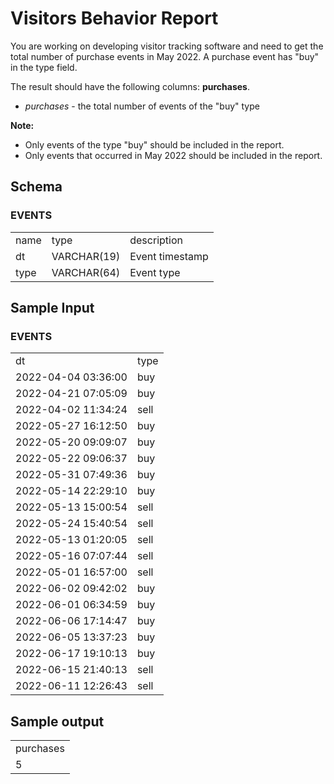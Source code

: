 # Visitors Behavior Report

You are working on developing visitor tracking software and need to get the total number of purchase events in May 2022. A purchase event has "buy" in the type field.

 

The result should have the following columns: **purchases**.

- *purchases* - the total number of events of the "buy" type
 

**Note:**

- Only events of the type "buy" should be included in the report.
- Only events that occurred in May 2022 should be included in the report.


## Schema
### EVENTS
<table>
    <tr>
        <td>name</td>
        <td>type</td>
        <td>description</td>
    </tr>
    <tr>
        <td>dt</td>
        <td>VARCHAR(19)	</td>
        <td>Event timestamp</td>
    </tr>
    <tr>
        <td>type</td>
        <td>VARCHAR(64)	</td>
        <td>Event type</td>
    </tr>
</table>

## Sample Input

### EVENTS

<table>
    <tr>
        <td>dt</td>
        <td>type</td>
    </tr>
    <tr>
        <td>2022-04-04 03:36:00</td>	
        <td>buy</td>
    </tr>
    <tr>
        <td>2022-04-21 07:05:09</td>	
        <td>buy</td>
    </tr>
    <tr>
        <td>2022-04-02 11:34:24</td>	
        <td>sell</td>
    </tr>
    <tr>
        <td>2022-05-27 16:12:50</td>	
        <td>buy</td>
    </tr>
    <tr>
        <td>2022-05-20 09:09:07</td>	
        <td>buy</td>
    </tr>
    <tr>
        <td>2022-05-22 09:06:37</td>	
        <td>buy</td>
    </tr>
    <tr>
        <td>2022-05-31 07:49:36</td>	
        <td>buy</td>
    </tr>
    <tr>
        <td>2022-05-14 22:29:10</td>	
        <td>buy</td>
    </tr>
    <tr>
        <td>2022-05-13 15:00:54</td>	
        <td>sell</td>
    </tr>
    <tr>
        <td>2022-05-24 15:40:54</td>	
        <td>sell</td>
    </tr>
    <tr>
        <td>2022-05-13 01:20:05</td>	
        <td>sell</td>
    </tr>
    <tr>
        <td>2022-05-16 07:07:44</td>	
        <td>sell</td>
    </tr>
    <tr>
        <td>2022-05-01 16:57:00</td>	
        <td>sell</td>
    </tr>
    <tr>
        <td>2022-06-02 09:42:02</td>	
        <td>buy</td>
    </tr>
    <tr>
        <td>2022-06-01 06:34:59</td>	
        <td>buy</td>
    </tr>
    <tr>
        <td>2022-06-06 17:14:47</td>	
        <td>buy</td>
    </tr>
    <tr>
        <td>2022-06-05 13:37:23</td>	
        <td>buy</td>
    </tr>
    <tr>
        <td>2022-06-17 19:10:13</td>	
        <td>buy</td>
    </tr>
    <tr>
        <td>2022-06-15 21:40:13</td>	
        <td>sell</td>
    </tr>
    <tr>
        <td>2022-06-11 12:26:43</td>	
        <td>sell</td>
    </tr>
</table>

## Sample output

<table>
    <tr>
        <td>purchases</td>
    </tr>
    <tr>
        <td>5</td>
    </tr>
</table>